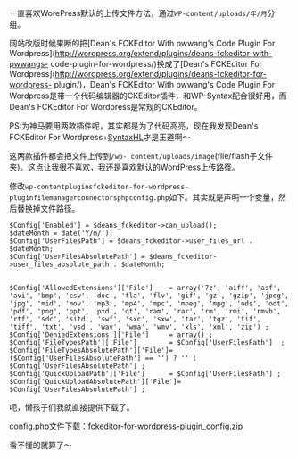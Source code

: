 

一直喜欢WorePress默认的上传文件方法，通过`WP-content/uploads/年/月`分组。

网站改版时候果断的把[Dean's FCKEditor With pwwang's Code Plugin For Wordpress](http://wordpress.org/extend/plugins/deans-fckeditor-with-pwwangs-
code-plugin-for-wordpress/)换成了[Dean's FCKEditor For Wordpress](http://wordpress.org/extend/plugins/deans-fckeditor-for-wordpress- plugin/)，Dean's FCKEditor With pwwang's Code Plugin For
Wordpress是带一个代码编辑器的CKEditor插件，和WP-Syntax配合很好用，而Dean's FCKEditor For
Wordpress是常规的CKEditor。

PS:为神马要用两款插件呢，其实都是为了代码高亮，现在我发现Dean's FCKEditor For
Wordpress+[SyntaxHL](http://github.com/RichGuk/syntaxhl)才是王道啊～

这两款插件都会把文件上传到`/wp-
content/uploads/image`(file/flash子文件夹)。这点让我很不喜欢，我还是喜欢默认的WordPress上传路径。

修改`wp-contentpluginsfckeditor-for-wordpress-
pluginfilemanagerconnectorsphpconfig.php`如下。其实就是声明一个变量，然后替换掉文件路径。

    
    $Config['Enabled'] = $deans_fckeditor->can_upload();
    $dateMonth = date('Y/m/');
    $Config['UserFilesPath'] = $deans_fckeditor->user_files_url . $dateMonth;
    $Config['UserFilesAbsolutePath'] = $deans_fckeditor->user_files_absolute_path . $dateMonth;
    
    
    $Config['AllowedExtensions']['File']	= array('7z', 'aiff', 'asf', 'avi', 'bmp', 'csv', 'doc', 'fla', 'flv', 'gif', 'gz', 'gzip', 'jpeg', 'jpg', 'mid', 'mov', 'mp3', 'mp4', 'mpc', 'mpeg', 'mpg', 'ods', 'odt', 'pdf', 'png', 'ppt', 'pxd', 'qt', 'ram', 'rar', 'rm', 'rmi', 'rmvb', 'rtf', 'sdc', 'sitd', 'swf', 'sxc', 'sxw', 'tar', 'tgz', 'tif', 'tiff', 'txt', 'vsd', 'wav', 'wma', 'wmv', 'xls', 'xml', 'zip') ;
    $Config['DeniedExtensions']['File']		= array() ;
    $Config['FileTypesPath']['File']		= $Config['UserFilesPath']  ;
    $Config['FileTypesAbsolutePath']['File']= ($Config['UserFilesAbsolutePath'] == '') ? '' : $Config['UserFilesAbsolutePath'] ;
    $Config['QuickUploadPath']['File']		= $Config['UserFilesPath'] ;
    $Config['QuickUploadAbsolutePath']['File']= $Config['UserFilesAbsolutePath'] ;

呃，懒孩子们我就直接提供下载了。

config.php文件下载：[fckeditor-for-wordpress-plugin_config.zip](../../static/images/upload_dropbox/201003/fckeditor-for-wordpress-plugin_config.zip)

看不懂的就算了～


